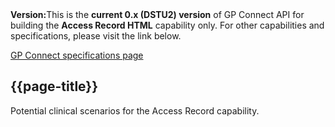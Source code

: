 <div class="nhsd-a-box nhsd-a-box--bg-light-yellow nhsd-!t-margin-bottom-6 nhsd-t-body"><i class="fa fa-exclamation-triangle"></i><b>Version:</b>This is the <b>current 0.x (DSTU2) version</b> of GP Connect API for building the <b>Access Record HTML</b> capability only. For other capabilities and specifications, please visit the link below.</div>

[GP Connect specifications page](https://developer.nhs.uk/gp-connect-specification-versions)

## {{page-title}}

Potential clinical scenarios for the Access Record capability.